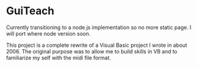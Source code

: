 # **GuiTeach**

Currently transitioning to a node.js implementation so no more static page. I will port where node version soon.

This project is a complete rewrite of a Visual Basic project I wrote in about 2006.
The original purpose was to allow me to build skills in VB and to familiarize my self with the midi file format. 



